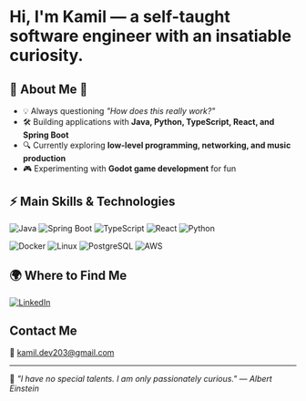 # Hi, I'm Kamil — a self-taught software engineer with an insatiable curiosity.

## 🐜 About Me 🐜
- 💡 Always questioning *"How does this really work?"*
- 🛠️ Building applications with **Java, Python, TypeScript, React, and Spring Boot**
- 🔍 Currently exploring **low-level programming, networking, and music production**
- 🎮 Experimenting with **Godot game development** for fun

## ⚡ Main Skills & Technologies
![Java](https://img.shields.io/badge/Java-ED8B00?style=for-the-badge&logo=java&logoColor=white)
![Spring Boot](https://img.shields.io/badge/Spring_Boot-6DB33F?style=for-the-badge&logo=spring-boot&logoColor=white)
![TypeScript](https://img.shields.io/badge/TypeScript-007ACC?style=for-the-badge&logo=typescript&logoColor=white)
![React](https://img.shields.io/badge/React-20232A?style=for-the-badge&logo=react&logoColor=61DAFB)
![Python](https://img.shields.io/badge/Python-3670A0?style=for-the-badge&logo=python&logoColor=ffdd54)

![Docker](https://img.shields.io/badge/Docker-2496ED?style=for-the-badge&logo=docker&logoColor=white)
![Linux](https://img.shields.io/badge/Linux-FCC624?style=for-the-badge&logo=linux&logoColor=black)
![PostgreSQL](https://img.shields.io/badge/PostgreSQL-336791?style=for-the-badge&logo=postgresql&logoColor=white)
![AWS](https://img.shields.io/badge/AWS-232F3E?style=for-the-badge&logo=amazonwebservices&logoColor=white)

## 🌍 Where to Find Me
[![LinkedIn](https://img.shields.io/badge/LinkedIn-0077B5?style=for-the-badge&logo=linkedin&logoColor=white)](https://linkedin.com/in/kamil-mrówka-aa2a37354/)

## Contact Me
📧 [kamil.dev203@gmail.com](mailto:kamil.dev203@gmail.com)

---
📖 *"I have no special talents. I am only passionately curious." — Albert Einstein*
